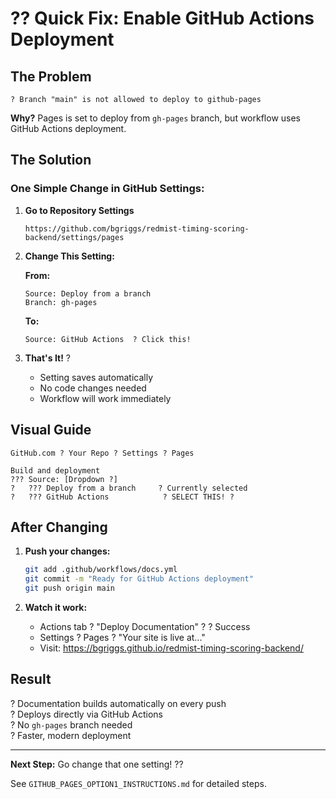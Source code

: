 # ?? Quick Fix: Enable GitHub Actions Deployment

## The Problem
```
? Branch "main" is not allowed to deploy to github-pages
```

**Why?** Pages is set to deploy from `gh-pages` branch, but workflow uses GitHub Actions deployment.

## The Solution

### One Simple Change in GitHub Settings:

1. **Go to Repository Settings**
   ```
   https://github.com/bgriggs/redmist-timing-scoring-backend/settings/pages
   ```

2. **Change This Setting:**
   
   **From:**
   ```
   Source: Deploy from a branch
   Branch: gh-pages
   ```
   
   **To:**
   ```
   Source: GitHub Actions  ? Click this!
   ```

3. **That's It!** ?
   - Setting saves automatically
   - No code changes needed
   - Workflow will work immediately

## Visual Guide

```
GitHub.com ? Your Repo ? Settings ? Pages

Build and deployment
??? Source: [Dropdown ?]
?   ??? Deploy from a branch     ? Currently selected
?   ??? GitHub Actions            ? SELECT THIS! ?
```

## After Changing

1. **Push your changes:**
   ```bash
   git add .github/workflows/docs.yml
   git commit -m "Ready for GitHub Actions deployment"
   git push origin main
   ```

2. **Watch it work:**
   - Actions tab ? "Deploy Documentation" ? ? Success
   - Settings ? Pages ? "Your site is live at..."
   - Visit: https://bgriggs.github.io/redmist-timing-scoring-backend/

## Result

? Documentation builds automatically on every push  
? Deploys directly via GitHub Actions  
? No `gh-pages` branch needed  
? Faster, modern deployment  

---

**Next Step:** Go change that one setting! ??

See `GITHUB_PAGES_OPTION1_INSTRUCTIONS.md` for detailed steps.
